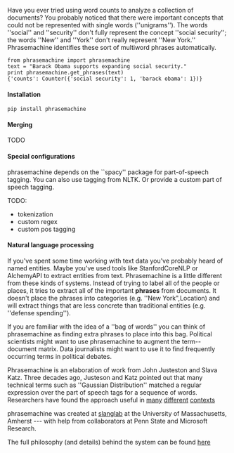 Have you ever tried using word counts to analyze a collection of documents? You probably noticed that there were important concepts that could not be represented with single words (''unigrams''). The words ''social'' and ''security'' don't fully represent the concept ''social security''; the words ''New'' and ''York'' don't really represent ''New York.'' Phrasemachine identifies these sort of multiword phrases automatically.

    from phrasemachine import phrasemachine
    text = "Barack Obama supports expanding social security."
    print phrasemachine.get_phrases(text)
    {'counts': Counter({'social security': 1, 'barack obama': 1})}

#### Installation

    pip install phrasemachine

#### Merging

TODO

#### Special configurations  

phrasemachine depends on the ``spacy'' package for part-of-speech tagging. You can also use tagging from NLTK. Or provide a custom part of speech tagging.

TODO:
- tokenization
- custom regex
- custom pos tagging

#### Natural language processing

If you've spent some time working with text data you've probably heard of named entities. Maybe you’ve used tools like StanfordCoreNLP or AlchemyAPI to extract entities from text. Phrasemachine is a little different from these kinds of systems. Instead of trying to label all of the people or places, it tries to extract all of the important **phrases** from documents. It doesn't place the phrases into categories (e.g. ''New York",Location) and will extract things that are less concrete than traditional entities (e.g. ''defense spending'').

If you are familiar with the idea of a ''bag of words'' you can think of phrasemachine as finding extra phrases to place into this bag. Political scientists might want to use phrasemachine to augment the term--document matrix. Data journalists might want to use it to find frequently occurring terms in political debates.

Phrasemachine is an elaboration of work from John Justeston and Slava Katz. Three decades ago, Justeson and Katz pointed out that many technical terms such as ''Gaussian Distribution'' matched a regular expression over the part of speech tags for a sequence of words. Researchers have found the approach useful in [many](http://vis.stanford.edu/papers/keyphrases) [different](http://personalpages.manchester.ac.uk/staff/sophia.ananiadou/ijodl2000.pdf)
[contexts](http://www.aclweb.org/anthology/Q14-1029)

phrasemachine was created at [slanglab](http://slanglab.cs.umass.edu/phrases/) at the University of Massachusetts, Amherst --- with help from collaborators at Penn State and Microsoft Research.

The full philosophy (and details) behind the system can be found [here](http://brenocon.com/handler2016phrases.pdf)


